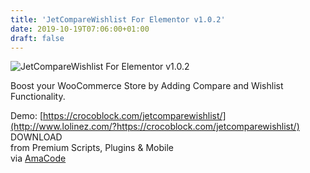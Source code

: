 ```yaml
---
title: 'JetCompareWishlist For Elementor v1.0.2'
date: 2019-10-19T07:06:00+01:00
draft: false
---
```


![JetCompareWishlist For Elementor v1.0.2 ](http://www.codelist.cc/uploads/posts/2019-10/1571378292_jetcomapre.jpg "JetCompareWishlist For Elementor v1.0.2 ")  
  
Boost your WooCommerce Store by Adding Compare and Wishlist Functionality.  
  
Demo: [https://crocoblock.com/jetcomparewishlist/](http://www.lolinez.com/?https://crocoblock.com/jetcomparewishlist/)  
DOWNLOAD  
from Premium Scripts, Plugins & Mobile  
via [AmaCode](https://amazcode.ooo)